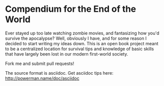 Compendium for the End of the World
===================================

Ever stayed up too late watching zombie movies, and fantasizing how you'd survive the apocalypse? Well, obviously I have, and for some reason I decided to start writing my ideas down. This is an open book project meant to be a centralized location for survival tips and knowledge of basic skills that have largely been lost in our modern first-world society. 

Fork me and submit pull requests!

The source format is asciidoc. Get asciidoc tips here: http://powerman.name/doc/asciidoc